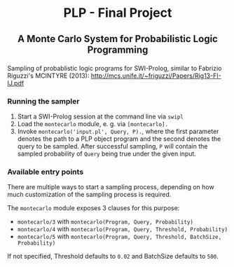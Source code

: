 # <p align="center">PLP - Final Project</p>
## <p align="center">A Monte Carlo System for Probabilistic Logic Programming</p>

Sampling of probablistic logic programs for SWI-Prolog, similar to Fabrizio Riguzzi's MCINTYRE (2013):
http://mcs.unife.it/~friguzzi/Papers/Rig13-FI-IJ.pdf


### Running the sampler

1. Start a SWI-Prolog session at the command line via `swipl`
2. Load the `montecarlo` module, e. g. via `[montecarlo].`
3. Invoke `montecarlo('input.pl', Query, P).`, where the first parameter denotes the path to a PLP object program
and the second denotes the query to be sampled. After successful sampling, `P` will contain the sampled probability
of `Query` being true under the given input.

### Available entry points

There are multiple ways to start a sampling process, depending on how much customization of the sampling process is required. 

The `montecarlo` module exposes 3 clauses for this purpose:

- `montecarlo/3` with `montecarlo(Program, Query, Probability)`
- `montecarlo/4` with `montecarlo(Program, Query, Threshold, Probability)`
- `montecarlo/5` with `montecarlo(Program, Query, Threshold, BatchSize, Probability)`

If not specified, Threshold defaults to `0.02` and BatchSize defaults to `500`.

<!--- TODO: Figure out & explain what the threshold means. --->
